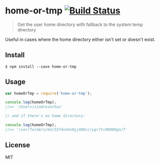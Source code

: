 # home-or-tmp [![Build Status](https://travis-ci.org/sindresorhus/home-or-tmp.svg?branch=master)](https://travis-ci.org/sindresorhus/home-or-tmp)

> Get the user home directory with fallback to the system temp directory

Useful in cases where the home directory either isn't set or doesn't exist.


## Install

```
$ npm install --save home-or-tmp
```


## Usage

```js
var homeOrTmp = require('home-or-tmp');

console.log(homeOrTmp);
//=> '/Users/sindresorhus'

// and if there's no home directory:

console.log(homeOrTmp);
//=> '/var/folders/m3/5574nnhn0yj488ccryqr7tc80000gn/T'
```


## License

MIT
